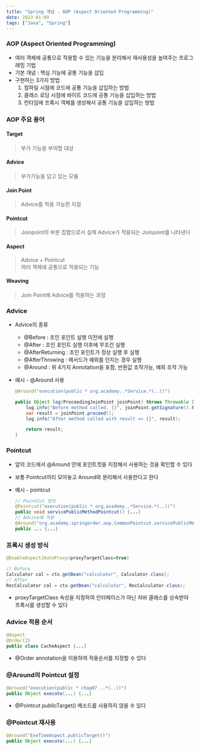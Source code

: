 ```yaml
---
title: "Spring 개념 - AOP (Aspect Oriented Programming)"
date: 2023-01-09
tags: ["Java", "Spring"]
---
```


### AOP (Aspect Oriented Programming)

- 여러 객체에 공통으로 적용할 수 있는 기능을 분리해서 재사용성을 높여주는 프로그래밍 기법
- 기본 개념 : 핵심 기능에 공통 기능을 삽입
- 구현하는 3가지 방법
  1. 컴파일 시점에 코드에 공통 기능을 삽입하는 방법
  2. 클래스 로딩 시점에 바이트 코드에 공통 기능을 삽입하는 방법
  3. 런타임에 프록시 객체를 생성해서 공통 기능을 삽입하는 방법

### AOP 주요 용어

#### Target
> 부가 기능을 부여할 대상
#### Advice
> 부가기능을 담고 있는 모듈
#### Join Point
> Advice를 적용 가능한 지점
#### Pointcut
> Joinpoint의 부분 집합으로서 실제 Advice가 적용되는 Joinpoint를 나타낸다
#### Aspect
> Advice + Pointcut  
> 여러 객체에 공통으로 적용되는 기능
#### Weaving
> Join Point에 Advice를 적용하는 과정

### Advice
- Advice의 종류
	- @Before : 조인 포인트 실행 이전에 실행
	- @After : 조인 포인트 실행 이후에 무조건 실행
	- @AfterReturning : 조인 포인트가 정상 실행 후 실행
	- @AfterThrowing : 메서드가 예외를 던지는 경우 실행
	- @Around : 위 4가지 Annotation을 포함, 반환값 조작가능, 예외 조작 가능

- 예시 - @Around 사용
	```java
	@Around("execution(public * org.academy..*Service.*(..))")
	
	public Object log(ProceedingJoinPoint joinPoint) throws Throwable {
		log.info("Before method called. {}", joinPoint.getSignature().toString());
		var result = joinPoint.proceed();
		log.info("After method called with result => {}", result);

		return result;
	}
    ```

### Pointcut
- 앞의 코드에서 @Around 안에 포인트컷을 지정해서 사용하는 것을 확인할 수 있다
- 보통 Pointcut끼리 모아놓고 Around와 분리해서 사용한다고 한다

- 예시 - pointcut
	```java
	// PointCut 정의
	@Pointcut("execution(public * org.academy..*Service.*(..))")
	public void servicePublicMethodPointcut() {...}
	// Advice에 적용
	@Around("org.academy.springorder.aop.CommonPointcut.servicePublicMethodPointcut()")
	public ... {...}
    ```


### 프록시 생성 방식
```java
@EnableAspectJAutoProxy(proxyTargetClass=true)
```

```java
// Before
Calculator cal = ctx.getBean("calculator", Calculator.class);
// After
RecCalculator cal = ctx.getBean("calculator", RecCalculator.class);
```

- proxyTargetClass 속성을 지정하여 인터페이스가 아닌 자바 클래스를 상속받아 프록시를 생성할 수 있다

### Advice 적용 순서
```java
@Aspect
@Order(2)
public class CacheAspect {...}
```

- @Order annotation을 이용하여 적용순서를 지정할 수 있다

### @Around의 Pointcut 설정
```java
@Around("execution(public * chap07 ..*(..))")
public Object execute(...) {...}
```

- @Pointcut publicTarget() 메소드를 사용하지 않을 수 있다

### @Pointcut 재사용
```java
@Around("ExeTimeAspect.publicTarget()")
public Object execute(...) {...}
```
